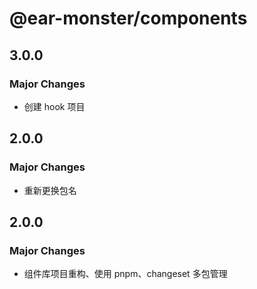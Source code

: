 # @ear-monster/components

## 3.0.0

### Major Changes

-   创建 hook 项目

## 2.0.0

### Major Changes

-   重新更换包名

## 2.0.0

### Major Changes

-   组件库项目重构、使用 pnpm、changeset 多包管理
